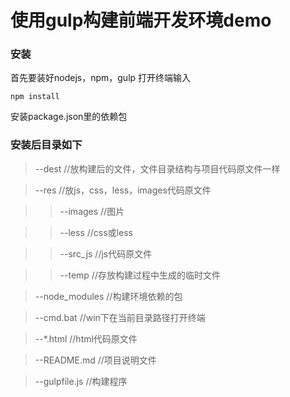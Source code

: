 # 使用gulp构建前端开发环境demo

### 安装
首先要装好nodejs，npm，gulp
打开终端输入

```
npm install
```
安装package.json里的依赖包


### 安装后目录如下
> --dest  //放构建后的文件，文件目录结构与项目代码原文件一样

> --res   //放js，css，less，images代码原文件

>> --images //图片

>> --less  //css或less

>> --src_js //js代码原文件

>> --temp  //存放构建过程中生成的临时文件


>  --node_modules //构建环境依赖的包

>  --cmd.bat //win下在当前目录路径打开终端

>  --*.html //html代码原文件

>  --README.md  //项目说明文件

>  --gulpfile.js  //构建程序







